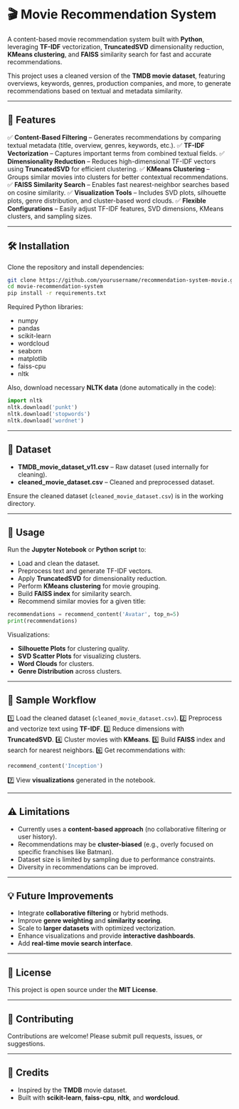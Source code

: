 # 🎬 Movie Recommendation System

A content-based movie recommendation system built with **Python**, leveraging **TF-IDF** vectorization, **TruncatedSVD** dimensionality reduction, **KMeans clustering**, and **FAISS** similarity search for fast and accurate recommendations.

This project uses a cleaned version of the **TMDB movie dataset**, featuring overviews, keywords, genres, production companies, and more, to generate recommendations based on textual and metadata similarity.

---

## 🚀 Features

✅ **Content-Based Filtering** – Generates recommendations by comparing textual metadata (title, overview, genres, keywords, etc.).
✅ **TF-IDF Vectorization** – Captures important terms from combined textual fields.
✅ **Dimensionality Reduction** – Reduces high-dimensional TF-IDF vectors using **TruncatedSVD** for efficient clustering.
✅ **KMeans Clustering** – Groups similar movies into clusters for better contextual recommendations.
✅ **FAISS Similarity Search** – Enables fast nearest-neighbor searches based on cosine similarity.
✅ **Visualization Tools** – Includes SVD plots, silhouette plots, genre distribution, and cluster-based word clouds.
✅ **Flexible Configurations** – Easily adjust TF-IDF features, SVD dimensions, KMeans clusters, and sampling sizes.

---

## 🛠️ Installation

Clone the repository and install dependencies:

```bash
git clone https://github.com/yourusername/recommendation-system-movie.git
cd movie-recommendation-system
pip install -r requirements.txt
```

Required Python libraries:

* numpy
* pandas
* scikit-learn
* wordcloud
* seaborn
* matplotlib
* faiss-cpu
* nltk

Also, download necessary **NLTK data** (done automatically in the code):

```python
import nltk
nltk.download('punkt')
nltk.download('stopwords')
nltk.download('wordnet')
```

---

## 📂 Dataset

* **TMDB\_movie\_dataset\_v11.csv** – Raw dataset (used internally for cleaning).
* **cleaned\_movie\_dataset.csv** – Cleaned and preprocessed dataset.

Ensure the cleaned dataset (`cleaned_movie_dataset.csv`) is in the working directory.

---

## 🔎 Usage

Run the **Jupyter Notebook** or **Python script** to:

* Load and clean the dataset.
* Preprocess text and generate TF-IDF vectors.
* Apply **TruncatedSVD** for dimensionality reduction.
* Perform **KMeans clustering** for movie grouping.
* Build **FAISS index** for similarity search.
* Recommend similar movies for a given title:

```python
recommendations = recommend_content('Avatar', top_n=5)
print(recommendations)
```

Visualizations:

* **Silhouette Plots** for clustering quality.
* **SVD Scatter Plots** for visualizing clusters.
* **Word Clouds** for clusters.
* **Genre Distribution** across clusters.

---

## 🎥 Sample Workflow

1️⃣ Load the cleaned dataset (`cleaned_movie_dataset.csv`).
2️⃣ Preprocess and vectorize text using **TF-IDF**.
3️⃣ Reduce dimensions with **TruncatedSVD**.
4️⃣ Cluster movies with **KMeans**.
5️⃣ Build **FAISS** index and search for nearest neighbors.
6️⃣ Get recommendations with:

```python
recommend_content('Inception')
```

7️⃣ View **visualizations** generated in the notebook.

---

## ⚠️ Limitations

* Currently uses a **content-based approach** (no collaborative filtering or user history).
* Recommendations may be **cluster-biased** (e.g., overly focused on specific franchises like Batman).
* Dataset size is limited by sampling due to performance constraints.
* Diversity in recommendations can be improved.

---

## 💡 Future Improvements

* Integrate **collaborative filtering** or hybrid methods.
* Improve **genre weighting** and **similarity scoring**.
* Scale to **larger datasets** with optimized vectorization.
* Enhance visualizations and provide **interactive dashboards**.
* Add **real-time movie search interface**.

---

## 📄 License

This project is open source under the **MIT License**.

---

## 🤝 Contributing

Contributions are welcome! Please submit pull requests, issues, or suggestions.

---

## 🔗 Credits

* Inspired by the **TMDB** movie dataset.
* Built with **scikit-learn**, **faiss-cpu**, **nltk**, and **wordcloud**.